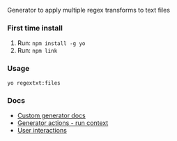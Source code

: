 Generator to apply multiple regex transforms to text files 

### First time install

1. Run: `npm install -g yo`
2. Run: `npm link`

### Usage
`yo regextxt:files`

### Docs

- [Custom generator docs](https://yeoman.io/authoring/)
- [Generator actions - run context](https://yeoman.io/authoring/running-context.html)
- [User interactions](https://yeoman.io/authoring/user-interactions.html) 
